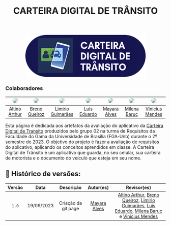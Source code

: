 # <p align="center"> CARTEIRA DIGITAL DE TRÂNSITO
<br>
<p align="center"><img src="assets/4k-cdt.png" width="75%"></p>

### Colaboradores

| <img src="https://github.com/arthurrochamoreira.png" width="200px" style="border-radius: 50%;"> | <img src="https://github.com/brenob6.png" width="200px" style="border-radius: 50%;"> | <img src="https://github.com/LimirioGuimaraes.png" width="200px" style="border-radius: 50%;"> | <img src="https://github.com/LuisMiranda10.png" width="200px" style="border-radius: 50%;"> | <img src="https://github.com/Mayara-tech.png" width="200px" style="border-radius: 50%;"> | <img src="https://github.com/MilenaBaruc.png" width="200px" style="border-radius: 50%;"> | <img src="https://github.com/yabamiah.png" width="200px" style="border-radius: 50%;"> |
|:----------------------------------------------------------:|:------------------------------------------------:|:-------------------------------------------------------------:|:----------------------------------------------------:|:----------------------------------------------------:|:----------------------------------------------------:|:----------------------------------------------------:|
| [Altino Arthur](https://github.com/arthurrochamoreira)     | [Breno Queiroz](https://github.com/brenob6)      | [Limirio Guimarães](https://github.com/LimirioGuimaraes)      | [Luis Eduardo](https://github.com/LuisMiranda10)     | [Mayara Alves](https://github.com/Mayara-tech)      | [Milena Baruc](https://github.com/MilenaBaruc)      | [Vinicius Mendes](https://github.com/yabamiah)      |

Esta página é dedicada aos artefatos da avaliação do aplicativo da [Carteira Digital de Transito](https://play.google.com/store/apps/details?id=br.gov.serpro.cnhe&hl=pt_BR&gl=US) produzidos pelo grupo 02 na turma de Requisitos da Faculdade do Gama da Universidade de Brasília (FGA-Unb) durante o 2º semestre de 2023. O objetivo do projeto é fazer a avaliação de requisitos do aplicativo, aplicando os conceitos aprendidos em classe. A Carteira Digital de Trânsito é um aplicativo que guarda, no seu celular, sua carteira de motorista e o documento do veículo que esteja em seu nome.
<br>

## 📑 Histórico de versões:

Versão |   Data  | Descrição | Autor(es) | Revisor(es)
:------: | :----: | :------: | :----------: | :----------:
`1.0` | 19/09/2023 | Criação da git page | [Mayara Alves](https://github.com/Mayara-tech) | [Altino Arthur](https://github.com/arthurrochamoreira), [Breno Queiroz](https://github.com/brenob6), [Limirio Guimarães](https://github.com/LimirioGuimaraes), [Luis Eduardo](https://github.com/LuisMiranda10), [Milena Baruc](https://github.com/MilenaBaruc) e [Vinicius Mendes](https://github.com/yabamiah)




<br>
